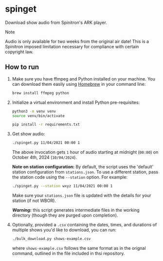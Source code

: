 # spinget

Download show audio from Spinitron's ARK player.

> [!NOTE]
> Audio is only available for two weeks from the original air date! This is a Spinitron imposed limitation necessary for compliance with certain copyright law.

## How to run

1. Make sure you have ffmpeg and Python installed on your machine. You can download them easily using [Homebrew](https://brew.sh) in your command line:

    ```zsh
    brew install ffmpeg python
    ```

2. Initialize a virtual environment and install Python pre-requisites:

    ```zsh
    python3 -m venv venv
    source venv/bin/activate
    ```

    ```zsh
    pip install -r requirements.txt
    ```

3. Get show audio:

    ```zsh
    ./spinget.py 11/04/2021 00:00 1
    ```

    The above invocation gets `1` hour of audio starting at midnight (`00:00`) on October 4th, 2024 (`10/04/2024`).

    **Note on station configuration:**
    By default, the script uses the 'default' station configuration from `stations.json`. To use a different station, pass the station code using the `--station` option. For example:

    ```zsh
    ./spinget.py --station wxyz 11/04/2021 00:00 1
    ```

    Make sure your `stations.json` file is updated with the details for your station (if not WBOR).

    ***Warning:*** this script generates intermediate files in the working directory (though they are purged upon completion).

4. Optionally, provided a `.csv` containing the dates, times, and durations of multiple shows you'd like to download, you can run:

    ```zsh
    ./bulk_download.py shows-example.csv
    ```

    where `shows-example.csv` follows the same format as in the orignal command, outlined in the file included in thsi repository.
